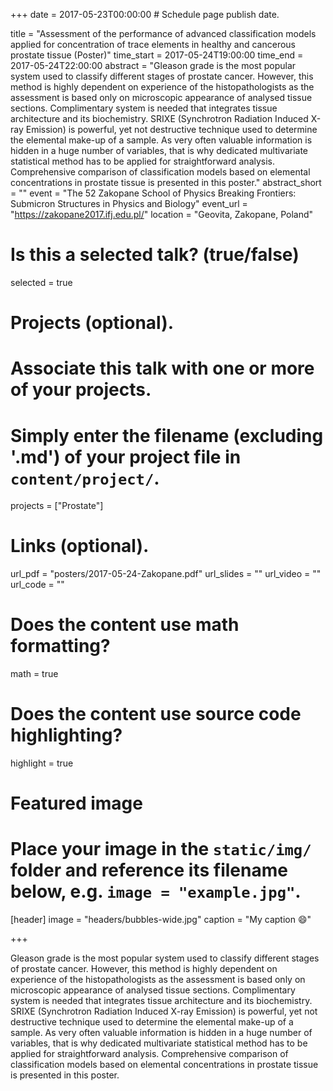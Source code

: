 +++
date = 2017-05-23T00:00:00  # Schedule page publish date.

title = "Assessment of the performance of advanced classification models applied for concentration of trace elements in healthy and cancerous prostate tissue (Poster)"
time_start = 2017-05-24T19:00:00
time_end = 2017-05-24T22:00:00
abstract = "Gleason grade is the most popular system used to classify different stages of prostate cancer. However, this method is highly dependent on experience of the histopathologists as the assessment is based only on microscopic appearance of analysed tissue sections. Complimentary system is needed that integrates tissue architecture and its biochemistry. SRIXE (Synchrotron Radiation Induced X-ray Emission) is powerful, yet not destructive technique used to determine the elemental make-up of a sample. As very often valuable information is hidden in a huge number of variables, that is why dedicated multivariate statistical method has to be applied for straightforward analysis. Comprehensive comparison of classification models based on elemental concentrations in prostate tissue is presented in this poster."
abstract_short = ""
event = "The 52 Zakopane School of Physics Breaking Frontiers: Submicron Structures in Physics and Biology"
event_url = "https://zakopane2017.ifj.edu.pl/"
location = "Geovita, Zakopane, Poland"

# Is this a selected talk? (true/false)
selected = true

# Projects (optional).
#   Associate this talk with one or more of your projects.
#   Simply enter the filename (excluding '.md') of your project file in `content/project/`.
projects = ["Prostate"]

# Links (optional).
url_pdf = "posters/2017-05-24-Zakopane.pdf"
url_slides = ""
url_video = ""
url_code = ""

# Does the content use math formatting?
math = true

# Does the content use source code highlighting?
highlight = true

# Featured image
# Place your image in the `static/img/` folder and reference its filename below, e.g. `image = "example.jpg"`.
[header]
image = "headers/bubbles-wide.jpg"
caption = "My caption :smile:"

+++

Gleason grade is the most popular system used to classify different stages of prostate cancer. However, this method is highly dependent on experience of the histopathologists as the assessment is based only on microscopic appearance of analysed tissue sections. Complimentary system is needed that integrates tissue architecture and its biochemistry. SRIXE (Synchrotron Radiation Induced X-ray Emission) is powerful, yet not destructive technique used to determine the elemental make-up of a sample. As very often valuable information is hidden in a huge number of variables, that is why dedicated multivariate statistical method has to be applied for straightforward analysis. Comprehensive comparison of classification models based on elemental concentrations in prostate tissue is presented in this poster.
